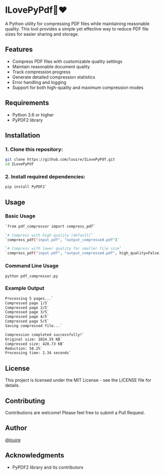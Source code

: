 # ILovePyPdf🐍❤️

A Python utility for compressing PDF files while maintaining reasonable quality. This tool provides a simple yet effective way to reduce PDF file sizes for easier sharing and storage.

## Features
* Compress PDF files with customizable quality settings
* Maintain reasonable document quality
* Track compression progress
* Generate detailed compression statistics
* Error handling and logging
* Support for both high-quality and maximum compression modes

## Requirements
* Python 3.6 or higher
* PyPDF2 library

## Installation

### 1. Clone this repository:
```bash
git clone https://github.com/louire/ILovePyPdf.git
cd ILovePyPdf
```
### 2. Install required dependencies:
```bash
pip install PyPDF2`
```
## Usage

### Basic Usage
```bash
`from pdf_compressor import compress_pdf`

`# Compress with high quality (default)`
`compress_pdf("input.pdf", "output_compressed.pdf")`

`# Compress with lower quality for smaller file size`
`compress_pdf("input.pdf", "output_compressed.pdf", high_quality=False)`
```
### Command Line Usage

`python pdf_compressor.py`

### Example Output
```bash
Processing 5 pages...`
Compressed page 1/5`
Compressed page 2/5`
Compressed page 3/5`
Compressed page 4/5`
Compressed page 5/5`
Saving compressed file...`

Compression completed successfully!`
Original size: 1024.55 KB`
Compressed size: 428.73 KB`
Reduction: 58.2%`
Processing time: 2.34 seconds`
```
## License
This project is licensed under the MIT License - see the LICENSE file for details.

## Contributing
Contributions are welcome! Please feel free to submit a Pull Request.

## Author
[@louire](https://github.com/louire)

## Acknowledgments
* PyPDF2 library and its contributors